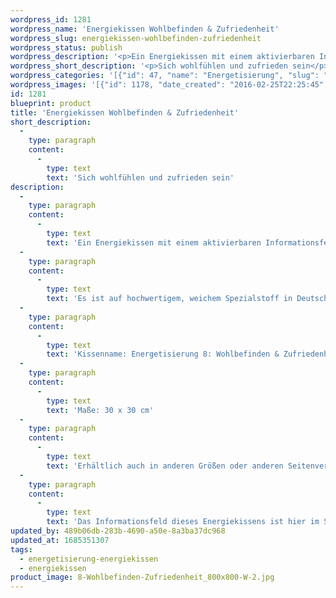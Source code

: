 ```yaml
---
wordpress_id: 1281
wordpress_name: 'Energiekissen Wohlbefinden & Zufriedenheit'
wordpress_slug: energiekissen-wohlbefinden-zufriedenheit
wordpress_status: publish
wordpress_description: '<p>Ein Energiekissen mit einem aktivierbaren Informationsfeld zu Wohlbefinden und Zufriedenheit sowie dem energetischen Zugang zu den dazugehörigen universellen Wissenspools.</p><p>Es ist auf hochwertigem, weichem Spezialstoff in Deutschland gedruckt und sorgfältig in Handarbeit in Deutschland mit Reißverschluss genäht. Laut Herstellerangaben ist der farbintensive Druck 70 Jahre lichtecht, waschbar (Wollwaschgang, 20°) und in einem umweltorientierten Verfahren hergestellt.</p><p>Kissenname: Energetisierung 8: Wohlbefinden &amp; Zufriedenheit. Reihe: Energetisierung</p><p>Maße: 30 x 30 cm</p><p>Erhältlich auch in anderen Größen oder anderen Seitenverhältnissen. Bitte kontaktieren Sie uns hierfür unter <a href="mailto:info@elvedenverlag.de">info@elvedenverlag.de</a>.</p><p>Das Informationsfeld dieses Energiekissens ist hier im Shop auch erhältlich als <a href="https://my.feenbaum.de/produkt-kategorie/energiebilder/fotokarten/energetisierung-fotokarten/">Fotokarte</a>, <a href="https://my.feenbaum.de/produkt-kategorie/energiebilder/wandbilder/energetisierung/">Wandbild</a> und <a href="https://my.feenbaum.de/produkt-kategorie/energiesprays/energetisierung-energiesprays/">Energiespray</a></p><p><a href="https://my.feenbaum.de/anwendung-energiekissen/">Anwendungshinweise</a></p>'
wordpress_short_description: '<p>Sich wohlfühlen und zufrieden sein</p>'
wordpress_categories: '[{"id": 47, "name": "Energetisierung", "slug": "energetisierung-energiekissen"}, {"id": 28, "name": "Energiekissen", "slug": "energiekissen"}]'
wordpress_images: '[{"id": 1178, "date_created": "2016-02-25T22:25:45", "date_created_gmt": "2016-02-25T20:25:45", "date_modified": "2016-02-25T22:25:45", "date_modified_gmt": "2016-02-25T20:25:45", "src": "https://my.feenbaum.de/wp-content/uploads/2016/02/8-Wohlbefinden-Zufriedenheit_800x800-W-2.jpg", "name": "8 Wohlbefinden-Zufriedenheit_800x800-W", "alt": ""}]'
id: 1281
blueprint: product
title: 'Energiekissen Wohlbefinden & Zufriedenheit'
short_description:
  -
    type: paragraph
    content:
      -
        type: text
        text: 'Sich wohlfühlen und zufrieden sein'
description:
  -
    type: paragraph
    content:
      -
        type: text
        text: 'Ein Energiekissen mit einem aktivierbaren Informationsfeld zu Wohlbefinden und Zufriedenheit sowie dem energetischen Zugang zu den dazugehörigen universellen Wissenspools.'
  -
    type: paragraph
    content:
      -
        type: text
        text: 'Es ist auf hochwertigem, weichem Spezialstoff in Deutschland gedruckt und sorgfältig in Handarbeit in Deutschland mit Reißverschluss genäht. Laut Herstellerangaben ist der farbintensive Druck 70 Jahre lichtecht, waschbar (Wollwaschgang, 20°) und in einem umweltorientierten Verfahren hergestellt.'
  -
    type: paragraph
    content:
      -
        type: text
        text: 'Kissenname: Energetisierung 8: Wohlbefinden & Zufriedenheit. Reihe: Energetisierung'
  -
    type: paragraph
    content:
      -
        type: text
        text: 'Maße: 30 x 30 cm'
  -
    type: paragraph
    content:
      -
        type: text
        text: 'Erhältlich auch in anderen Größen oder anderen Seitenverhältnissen. Bitte kontaktieren Sie uns hierfür unter info@elvedenverlag.de.'
  -
    type: paragraph
    content:
      -
        type: text
        text: 'Das Informationsfeld dieses Energiekissens ist hier im Shop auch erhältlich als Fotokarte, Wandbild und Energiespray'
updated_by: 489b06db-283b-4690-a50e-8a3ba37dc968
updated_at: 1685351307
tags:
  - energetisierung-energiekissen
  - energiekissen
product_image: 8-Wohlbefinden-Zufriedenheit_800x800-W-2.jpg
---
```

